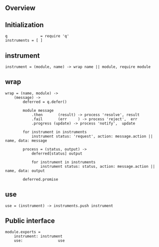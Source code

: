 Overview
--------

Initialization
--------------

	q 		 	  	= require 'q'
	instruments = [ ]

instrument
----------

	instrument = (module, name) -> wrap name || module, require module

wrap
----

	wrap = (name, module) ->
		(message) ->
			deferred = q.defer()
			
			module message
				.then 		(result) -> process 'resolve', result
				.fail 		(err	 ) -> process 'reject',  err
				.progress (update) -> process 'notify',  update

			for instrument in instruments
				instrument status: 'request', action: message.action || name, data: message

			process = (status, output) ->
				deferred[status] output
							
				for instrument in instruments
					instrument status: status, action: message.action || name, data: output

			deferred.promise

use
---

	use = (instrument) -> instruments.push instrument

Public interface
----------------

	module.exports =
		instrument: instrument
		use: 				use